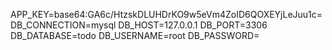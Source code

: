 APP_KEY=base64:GA6c/HtzskDLUHDrKO9w5eVm4ZoID6QOXEYjLeJuu1c=
DB_CONNECTION=mysql
DB_HOST=127.0.0.1
DB_PORT=3306
DB_DATABASE=todo
DB_USERNAME=root
DB_PASSWORD=
